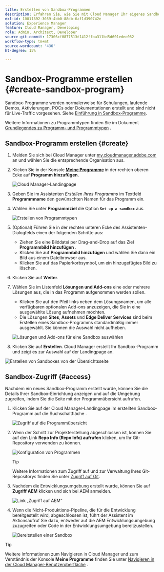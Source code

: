 ```yaml
---
title: Erstellen von Sandbox-Programmen
description: Erfahren Sie, wie Sie mit Cloud Manager Ihr eigenes Sandbox-Programm für Schulungs-, Demo-, POC- oder andere produktionsfremde Zwecke erstellen.
exl-id: 10011392-3059-4bb0-88db-0af1d390742e
solution: Experience Manager
feature: Cloud Manager, Developing
role: Admin, Architect, Developer
source-git-commit: 17306cf0877513d1412ffba311bd5d601edec062
workflow-type: tm+mt
source-wordcount: '436'
ht-degree: 15%

---
```


# Sandbox-Programme erstellen {#create-sandbox-program}

Sandbox-Programme werden normalerweise für Schulungen, laufende Demos, Aktivierungen, POCs oder Dokumentationen erstellt und sind nicht für Live-Traffic vorgesehen. Siehe [Einführung in Sandbox-Programme](/help/implementing/cloud-manager/getting-access-to-aem-in-cloud/introduction-sandbox-programs.md).

Weitere Informationen zu Programmtypen finden Sie im Dokument [Grundlegendes zu Programm- und Programmtypen](program-types.md) .

## Sandbox-Programm erstellen {#create}

1. Melden Sie sich bei Cloud Manager unter [my.cloudmanager.adobe.com](https://my.cloudmanager.adobe.com/) an und wählen Sie die entsprechende Organisation aus.

1. Klicken Sie in der Konsole **[Meine Programme](/help/implementing/cloud-manager/navigation.md#my-programs)** in der rechten oberen Ecke auf **Programm hinzufügen**.

   ![Cloud Manager-Landingpage](assets/log-in.png)

1. Geben Sie im Assistenten *Erstellen Ihres Programms* im Textfeld **Programmname** den gewünschten Namen für das Programm ein.

1. Wählen Sie unter **Programmziel** die Option **`Set up a sandbox`** aus.

   ![Erstellen von Programmtypen](assets/create-sandbox.png)

1. (Optional) Führen Sie in der rechten unteren Ecke des Assistenten-Dialogfelds einen der folgenden Schritte aus:

   * Ziehen Sie eine Bilddatei per Drag-and-Drop auf das Ziel **Programmbild hinzufügen** .
   * Klicken Sie auf **Programmbild hinzufügen** und wählen Sie dann ein Bild aus einem Dateibrowser aus.
   * Klicken Sie auf das Papierkorbsymbol, um ein hinzugefügtes Bild zu löschen.

1. Klicken Sie auf **Weiter**.

1. Wählen Sie im Listenfeld **Lösungen und Add-ons** eine oder mehrere Lösungen aus, die in das Programm aufgenommen werden sollen.

   * Klicken Sie auf den Pfeil links neben dem Lösungsnamen, um alle verfügbaren optionalen Add-ons anzuzeigen, die Sie in eine ausgewählte Lösung aufnehmen möchten.
   * Die Lösungen **Sites**, **Assets** und **Edge Deliver Services** sind beim Erstellen eines Sandbox-Programms standardmäßig immer ausgewählt. Sie können die Auswahl nicht aufheben.

   ![Lösungen und Add-ons für eine Sandbox auswählen](assets/sandbox-solutions-add-ons.png)

1. Klicken Sie auf **Erstellen**. Cloud Manager erstellt Ihr Sandbox-Programm und zeigt es zur Auswahl auf der Landingpage an.

![Erstellen von Sandboxes von der Übersichtsseite](assets/sandbox-setup.png)

## Sandbox-Zugriff {#access}

Nachdem ein neues Sandbox-Programm erstellt wurde, können Sie die Details Ihrer Sandbox-Einrichtung anzeigen und auf die Umgebung zugreifen, indem Sie die Seite mit der Programmübersicht aufrufen.

1. Klicken Sie auf der Cloud Manager-Landingpage im erstellten Sandbox-Programm auf die Suchschaltfläche .

   ![Zugriff auf die Programmübersicht](assets/program-overview-sandbox.png)

1. Wenn der Schritt zur Projekterstellung abgeschlossen ist, können Sie auf den Link **Repo Info (Repo Info) aufrufen** klicken, um Ihr Git-Repository verwenden zu können.

   ![Konfiguration von Programmen](assets/create-program4.png)

   >[!TIP]
   >
   >Weitere Informationen zum Zugriff auf und zur Verwaltung Ihres Git-Repositorys finden Sie unter [Zugriff auf Git](/help/implementing/cloud-manager/managing-code/accessing-repos.md).

1. Nachdem die Entwicklungsumgebung erstellt wurde, können Sie auf **Zugriff AEM** klicken und sich bei AEM anmelden.

   ![Link „Zugriff auf AEM“](assets/create-program5.png)

1. Wenn die Nicht-Produktions-Pipeline, die für die Entwicklung bereitgestellt wird, abgeschlossen ist, führt der Assistent im Aktionsaufruf Sie dazu, entweder auf die AEM Entwicklungsumgebung zuzugreifen oder Code in der Entwicklungsumgebung bereitzustellen.

   ![Bereitstellen einer Sandbox](assets/create-program-setup-deploy.png)

>[!TIP]
>
>Weitere Informationen zum Navigieren in Cloud Manager und zum Verständnis der Konsole **Meine Programme** finden Sie unter [Navigieren in der Cloud Manager-Benutzeroberfläche](/help/implementing/cloud-manager/navigation.md) .
